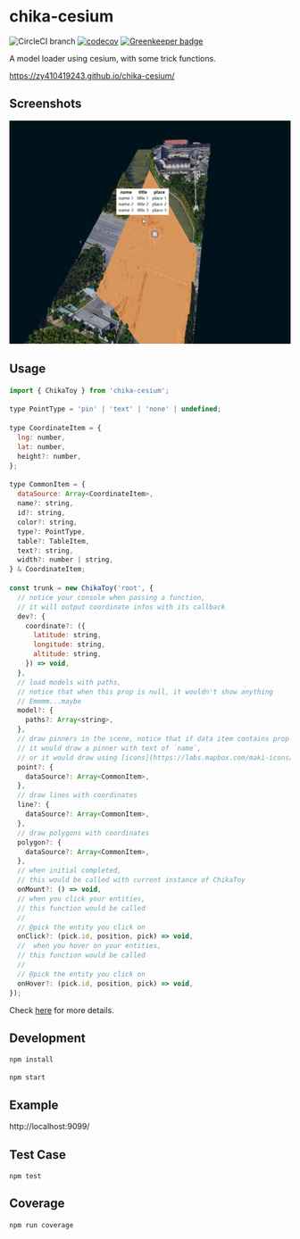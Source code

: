 # chika-cesium

![CircleCI branch](https://img.shields.io/circleci/project/github/zy410419243/chika-cesium/master.svg) [![codecov](https://codecov.io/gh/zy410419243/chika-cesium/branch/master/graph/badge.svg)](https://codecov.io/gh/zy410419243/chika-cesium) [![Greenkeeper badge](https://badges.greenkeeper.io/zy410419243/chika-cesium.svg)](https://greenkeeper.io/)

A model loader using cesium, with some trick functions.

https://zy410419243.github.io/chika-cesium/

## Screenshots

<img src="./docs/screenshot.png" />

## Usage

```js
import { ChikaToy } from 'chika-cesium';

type PointType = 'pin' | 'text' | 'none' | undefined;

type CoordinateItem = {
  lng: number,
  lat: number,
  height?: number,
};

type CommonItem = {
  dataSource: Array<CoordinateItem>,
  name?: string,
  id?: string,
  color?: string,
  type?: PointType,
  table?: TableItem,
  text?: string,
  width?: number | string,
} & CoordinateItem;

const trunk = new ChikaToy('root', {
  // notice your console when passing a function,
  // it will output coordinate infos with its callback
  dev?: {
    coordinate?: ({
      latitude: string,
      longitude: string,
      altitude: string,
    }) => void,
  },
  // load models with paths,
  // notice that when this prop is null, it wouldn't show anything
  // Emmmm...maybe
  model?: {
    paths?: Array<string>,
  },
  // draw pinners in the scene, notice that if data item contains prop `name`,
  // it would draw a pinner with text of `name`,
  // or it would draw using [icons](https://labs.mapbox.com/maki-icons/)
  point?: {
    dataSource?: Array<CommonItem>,
  },
  // draw lines with coordinates
  line?: {
    dataSource?: Array<CommonItem>,
  },
  // draw polygons with coordinates
  polygon?: {
    dataSource?: Array<CommonItem>,
  },
  // when initial completed,
  // this would be called with current instance of ChikaToy
  onMount?: () => void,
  // when you click your entities,
  // this function would be called
  //
  // @pick the entity you click on
  onClick?: (pick.id, position, pick) => void,
  //  when you hover on your entities,
  // this function would be called
  //
  // @pick the entity you click on
  onHover?: (pick.id, position, pick) => void,
});
```

Check [here](./src/demo/index.ts) for more details.

## Development

```
npm install

npm start
```

## Example

http://localhost:9099/

## Test Case

```
npm test
```

## Coverage

```
npm run coverage
```
